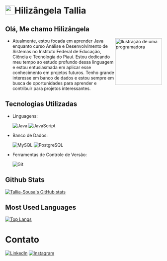 #  [<img src="https://camo.githubusercontent.com/479c726b2c5f17871aa2b64bde267a1c4315f16fac7ffb932b32598e7bf54dca/68747470733a2f2f6d65646961312e67697068792e636f6d2f6d656469612f4b7a4a6b7a6a676766474e355079366e6b542f67697068792e6769663f6369643d656366303565343732646e39696277746639637a6d31726673376963797a3261766c6238707068363636756e7138706a2665703d76315f737469636b6572735f736561726368267269643d67697068792e676966" width="30" style="float:left"/>](https://github.com/Tallia-Sousa) Hilizângela Tallia

## Olá, Me chamo Hilizângela

<img src="Tallia-Sousa/img/Programmer-pana.svg" alt="Ilustração de uma programadora" width="150" align="right">

- Atualmente, estou focada em aprender Java enquanto curso Análise e Desenvolvimento de Sistemas no Instituto Federal de Educação, Ciência e Tecnologia do Piauí. Estou dedicando meu tempo ao estudo profundo dessa linguagem e estou entusiasmada em aplicar esse conhecimento em projetos futuros. Tenho grande interesse em banco de dados e estou sempre em busca de oportunidades para aprender e contribuir para projetos interessantes.

## Tecnologias Utilizadas
- Linguagens:

  ![Java](https://img.shields.io/badge/-Java-red)
  ![JavaScript](https://img.shields.io/badge/-JavaScript-yellow)

- Banco de Dados:

  ![MySQL](https://img.shields.io/badge/-MySQL-orange)
  ![PostgreSQL](https://img.shields.io/badge/-PostgreSQL-blue)

- Ferramentas de Controle de Versão:

  ![Git](https://img.shields.io/badge/-Git-lightgrey)

## Github Stats
[![Tallia-Sousa's GitHub stats](https://github-readme-stats.vercel.app/api?username=Tallia-Sousa)](https://github.com/anuraghazra/github-readme-stats)

## Most Used Languages
[![Top Langs](https://github-readme-stats.vercel.app/api/top-langs/?username=Tallia-Sousa&layout=compact)](https://github.com/anuraghazra/github-readme-stats)
# Contato

[![LinkedIn](https://img.shields.io/badge/-LinkedIn-blue)](https://www.linkedin.com/in/hilizangela-tallia-de-sousa-dos-reis-ab483429b/)
[![Instagram](https://img.shields.io/badge/-Instagram-pink)](https://www.instagram.com/talia_smoak/)
